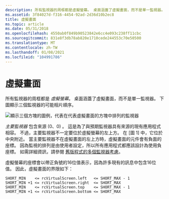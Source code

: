 ```yaml
---
description: 所有監視器的周框都是虛擬螢幕。 桌面涵蓋了虛擬畫面，而不是單一監視器。 下圖顯示三個監視器的可能相片順序。
ms.assetid: 3f84027d-f316-4454-92ad-2d36d10b2ec8
title: 虛擬畫面
ms.topic: article
ms.date: 05/31/2018
ms.openlocfilehash: 4550ab0f849b90523842e6cc4e093c238ff11cbc
ms.sourcegitcommit: 831e8f3db78ab820e1710cede244553c70e50500
ms.translationtype: MT
ms.contentlocale: zh-TW
ms.lasthandoff: 01/08/2021
ms.locfileid: "104991786"
---
```

# <a name="the-virtual-screen"></a>虛擬畫面

所有監視器的周框都是 *虛擬螢幕*。 桌面涵蓋了虛擬畫面，而不是單一監視器。 下圖顯示三個監視器的可能相片順序。

![顯示三個方塊的圖例，代表在代表虛擬畫面的方塊中排列的監視器](images/multimon-1.png)

*主要監視器* 包含來源 (0、0) 。 這是為了與預期監視器具有來源的現有應用程式相容。 不過，主要監視器不一定要位於虛擬螢幕的左上方。 在 [圖 1] 中，它位於中央附近。 當主要監視器不在虛擬畫面的左上方時，虛擬畫面的元件會有負面的座標。 因為監視的排列是由使用者設定，所以所有應用程式都應該設計為使用負座標。 如需詳細資訊，請參閱 [舊版程式的多個監視器考慮](multiple-monitor-considerations-for-older-programs.md)。

虛擬螢幕的座標會以帶正負號的16位值表示，因為許多現有的訊息中包含16位值。 因此，虛擬畫面的界限如下：

``` syntax
SHORT_MIN    <= rcVirtualScreen.left   <= SHORT_MAX - 1
SHORT_MIN +1 <= rcVirtualScreen.right  <= SHORT_MAX
SHORT_MIN    <= rcVirtualScreen.top    <= SHORT_MAX - 1
SHORT_MIN +1 <= rcVirtualScreen.bottom <= SHORT_MAX
```

 

 



